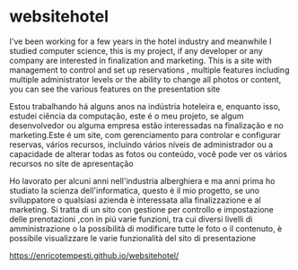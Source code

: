# websitehotel

I've been working for a few years in the hotel industry and meanwhile I studied computer science, this is my project, if any developer or any company are interested in finalization and marketing. This is a site with management to control and set up reservations , multiple features including multiple administrator levels or the ability to change all photos or content, you can see the various features on the presentation site

Estou trabalhando há alguns anos na indústria hoteleira e, enquanto isso, estudei ciência da computação, este é o meu projeto, se algum desenvolvedor ou alguma empresa estão interessadas na finalização e no marketing.Este é um site, com gerenciamento para controlar e configurar reservas, vários recursos, incluindo vários níveis de administrador ou a capacidade de alterar todas as fotos ou conteúdo, você pode ver os vários recursos no site de apresentação 

Ho lavorato per alcuni anni nell'industria alberghiera e ma anni prima ho studiato la scienza dell'informatica, questo è il mio progetto, se uno sviluppatore o qualsiasi azienda è interessata alla finalizzazione e al marketing. Si tratta di un sito con gestione per controllo e impostazione delle  prenotazioni ,con in piú varie  funzioni, tra cui diversi livelli di amministrazione o la possibilità di modificare tutte le foto o il contenuto, è possibile visualizzare le varie funzionalità del sito di presentazione

https://enricotempesti.github.io/websitehotel/

